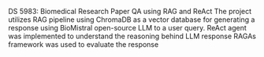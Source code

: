 DS 5983: Biomedical Research Paper QA using RAG and ReAct
The project utilizes RAG pipeline using ChromaDB as a vector database for generating a response using BioMistral open-source LLM to a user query.
ReAct agent was implemented to understand the reasoning behind LLM response
RAGAs framework was used to evaluate the response

